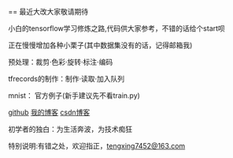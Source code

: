 
==
最近大改大家敬请期待

小白的tensorflow学习修炼之路,代码供大家参考，不错的话给个start呗

正在慢慢增加各种小栗子(其中数据集没有的话，记得邮箱我)

预处理：裁剪·色彩·旋转·标注·编码

tfrecords的制作：制作·读取·加入队列

mnist：
官方例子(新手建议先不看train.py)



[github](http://www.github.com/tengxing "悬停显示")
[我的博客](http://www.blog.yjxxclub.cn "悬停显示")
[csdn博客](http://www.blog.csdn.net/tengxing007"悬停显示")

初学者的独白：为生活奔波，为技术痴狂

特别说明:有错之处，欢迎指正，tengxing7452@163.com
